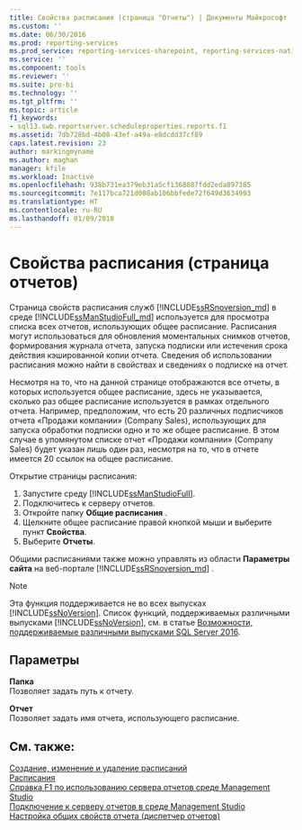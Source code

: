 ```yaml
---
title: Свойства расписания (страница "Отчеты") | Документы Майкрософт
ms.custom: ''
ms.date: 06/30/2016
ms.prod: reporting-services
ms.prod_service: reporting-services-sharepoint, reporting-services-native
ms.service: ''
ms.component: tools
ms.reviewer: ''
ms.suite: pro-bi
ms.technology: ''
ms.tgt_pltfrm: ''
ms.topic: article
f1_keywords:
- sql13.swb.reportserver.scheduleproperties.reports.f1
ms.assetid: 7db728bd-4b08-43ef-a49a-e8dcdd37cf89
caps.latest.revision: 23
author: markingmyname
ms.author: maghan
manager: kfile
ms.workload: Inactive
ms.openlocfilehash: 938b731ea379eb31a5cf1368087fdd2eda897385
ms.sourcegitcommit: 7e117bca721d008ab106bbfede72f649d3634993
ms.translationtype: HT
ms.contentlocale: ru-RU
ms.lasthandoff: 01/09/2018
---
```

# <a name="schedule-properties-reports-page"></a>Свойства расписания (страница отчетов)
  Страница свойств расписания служб [!INCLUDE[ssRSnoversion_md](../../includes/ssrsnoversion-md.md)] в среде [!INCLUDE[ssManStudioFull_md](../../includes/ssmanstudiofull-md.md)] используется для просмотра списка всех отчетов, использующих общее расписание. Расписания могут использоваться для обновления моментальных снимков отчетов, формирования журнала отчета, запуска подписки или истечения срока действия кэшированной копии отчета. Сведения об использовании расписания можно найти в свойствах и сведениях о подписке на отчет.  
  
 Несмотря на то, что на данной странице отображаются все отчеты, в которых используется общее расписание, здесь не указывается, сколько раз общее расписание используется в рамках отдельного отчета. Например, предположим, что есть 20 различных подписчиков отчета «Продажи компании» (Company Sales), использующих для запуска обработки подписки одно и то же общее расписание. В этом случае в упомянутом списке отчет «Продажи компании» (Company Sales) будет указан лишь один раз, несмотря на то, что в отчете имеется 20 ссылок на общее расписание.  
  
 Открытие страницы расписания:
 1. Запустите среду [!INCLUDE[ssManStudioFull](../../includes/ssmanstudiofull-md.md)].
 2. Подключитесь к серверу отчетов.
 3. Откройте папку **Общие расписания** .
 4. Щелкните общее расписание правой кнопкой мыши и выберите пункт **Свойства**.
 5. Выберите **Отчеты**.  
  
  Общими расписаниями также можно управлять из области **Параметры сайта** на веб-портале [!INCLUDE[ssRSnoversion_md](../../includes/ssrsnoversion-md.md)] .
  
> [!NOTE]  
>  Эта функция поддерживается не во всех выпусках [!INCLUDE[ssNoVersion](../../includes/ssnoversion-md.md)]. Список функций, поддерживаемых различными выпусками [!INCLUDE[ssNoVersion](../../includes/ssnoversion-md.md)], см. в статье [Возможности, поддерживаемые различными выпусками SQL Server 2016](~/sql-server/editions-and-supported-features-for-sql-server-2016.md).  
  
## <a name="options"></a>Параметры  
 **Папка**  
 Позволяет задать путь к отчету.  
  
 **Отчет**  
 Позволяет задать имя отчета, использующего расписание.  
  
## <a name="see-also"></a>См. также:  
 [Создание, изменение и удаление расписаний](../../reporting-services/subscriptions/create-modify-and-delete-schedules.md)   
 [Расписания](../../reporting-services/subscriptions/schedules.md)   
 [Справка F1 по использованию сервера отчетов среде Management Studio](../../reporting-services/tools/report-server-in-management-studio-f1-help.md)   
 [Подключение к серверу отчетов в среде Management Studio](../../reporting-services/tools/connect-to-a-report-server-in-management-studio.md)   
 [Настройка общих свойств отчета (диспетчер отчетов)](http://msdn.microsoft.com/en-us/10b941b2-28e6-4408-9ee4-acebc63c8496)  
  
  

